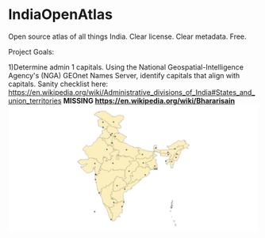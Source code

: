 # IndiaOpenAtlas
Open source atlas of all things India. Clear license. Clear metadata. Free.

Project Goals:

1)Determine admin 1 capitals. Using the National Geospatial-Intelligence Agency's (NGA) GEOnet Names Server, identify capitals that align with capitals. Sanity checklist here: https://en.wikipedia.org/wiki/Administrative_divisions_of_India#States_and_union_territories **MISSING https://en.wikipedia.org/wiki/Bhararisain**
![](https://github.com/justinelliotmeyers/IndiaOpenAtlas/blob/main/jpeg_map_references/admin_1_capital_map.png)
